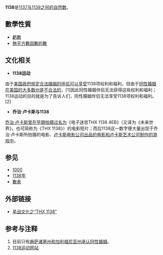 **1138**是[1137与](../Page/1137.md "wikilink")[1139之间的](../Page/1139.md "wikilink")[自然数](../Page/自然数.md "wikilink")。

## 數學性質

  - [虧數](../Page/虧數.md "wikilink")
  - [無平方數因數的數](../Page/無平方數因數的數.md "wikilink")

## 文化相关

  - **1138运动**

由于[美国政府规定合法婚姻的伴侣可以享受](../Page/美国.md "wikilink")1138项权利和福利，但由于[同性婚姻在美国的大多数州是不合法的](../Page/同性恋.md "wikilink")，\[1\]因此同性婚姻伴侣无法获得这些权利和福利；1138运动的目的就是为了告诉人们，同性婚姻伴侣无法享受1138项权利和福利。\[2\]

  - **乔治·卢卡斯与1138**

[乔治·卢卡斯曾在早期拍摄过名为](../Page/乔治·卢卡斯.md "wikilink")《电子迷宫THX 1138
4EB》（又译为《未来世界》，也可简称为《THX
1138》）的电影短片；而后1138这一数字便大量出现于乔治·卢卡斯所拍摄的电影、[卢卡斯电影公司出品的电影和](../Page/卢卡斯电影公司.md "wikilink")[卢卡斯艺术公司制作的游戏中](../Page/卢卡斯艺术公司.md "wikilink")。

## 参见

  - [1000](../Page/1000.md "wikilink")
  - [1138年](../Page/1138年.md "wikilink")
  - [數表](../Page/數表.md "wikilink")

## 外部链接

  - [星战文化之“THX 1138”](http://starwars.vicp.net/bbs/bbs_content.jsp?bbsSerialNo=599285&bbsPageNo=1&topicKind=5)

## 参考与注释

<div class="references-small">

<references />

</div>

1.  目前只有[麻萨诸塞州和](../Page/麻萨诸塞州.md "wikilink")[加利福尼亚州承认同性婚姻](../Page/加利福尼亚州.md "wikilink")。
2.  [1138运动网站](http://www.equalityforum.com/project1138/)